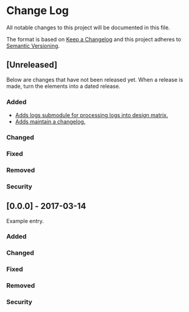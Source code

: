 # Change Log
All notable changes to this project will be documented in this file.
 
The format is based on [Keep a Changelog](http://keepachangelog.com/)
and this project adheres to [Semantic Versioning](http://semver.org/).
 
## [Unreleased] 

Below are changes that have not been released yet. When a release is made, turn the elements into a dated release.

### Added

- [Adds logs submodule for processing logs into design matrix.](https://github.com/big-c-note/anom/issues/6) 
- [Adds maintain a changelog.](https://github.com/big-c-note/anom/issues/4)
 
### Changed
 
### Fixed
 
### Removed

### Security

## [0.0.0] - 2017-03-14

Example entry.
 
### Added
   
### Changed
 
### Fixed

### Removed 

### Security
